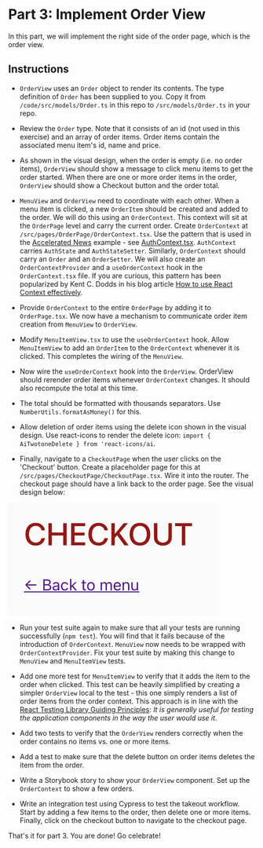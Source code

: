 # Part 3: Implement Order View

In this part, we will implement the right side of the order page, which is the
order view.

## Instructions

- `OrderView` uses an `Order` object to render its contents. The type definition
  of `Order` has been supplied to you. Copy it from `/code/src/models/Order.ts`
  in this repo to `/src/models/Order.ts` in your repo.

- Review the `Order` type. Note that it consists of an id (not used in this
  exercise) and an array of order items. Order items contain the associated menu
  item's id, name and price.

- As shown in the visual design, when the order is empty (i.e. no order items),
  `OrderView` should show a message to click menu items to get the order
  started. When there are one or more order items in the order, `OrderView`
  should show a Checkout button and the order total.

- `MenuView` and `OrderView` need to coordinate with each other. When a menu
  item is clicked, a new `OrderItem` should be created and added to the order.
  We will do this using an `OrderContext`. This context will sit at the
  `OrderPage` level and carry the current order. Create `OrderContext` at
  `/src/pages/OrderPage/OrderContext.tsx`. Use the pattern that is used in the
  [Accelerated News](https://github.com/PublicisSapient/accelerated-news)
  example - see
  [AuthContext.tsx](https://github.com/PublicisSapient/accelerated-news/blob/main/src/contexts/AuthContext/AuthContext.tsx).
  `AuthContext` carries `AuthState` and `AuthStateSetter`. Similarly,
  `OrderContext` should carry an `Order` and an `OrderSetter`. We will also
  create an `OrderContextProvider` and a `useOrderContext` hook in the
  `OrderContext.tsx` file. If you are curious, this pattern has been popularized
  by Kent C. Dodds in his blog article
  [How to use React Context effectively](https://kentcdodds.com/blog/how-to-use-react-context-effectively).

- Provide `OrderContext` to the entire `OrderPage` by adding it to
  `OrderPage.tsx`. We now have a mechanism to communicate order item creation
  from `MenuView` to `OrderView`.

- Modify `MenuItemView.tsx` to use the `useOrderContext` hook. Allow
  `MenuItemView` to add an `OrderItem` to the `OrderContext` whenever it is
  clicked. This completes the wiring of the `MenuView`.

- Now wire the `useOrderContext` hook into the `OrderView`. OrderView should
  rerender order items whenever `OrderContext` changes. It should also recompute
  the total at this time.

- The total should be formatted with thousands separators. Use
  `NumberUtils.formatAsMoney()` for this.

- Allow deletion of order items using the delete icon shown in the visual
  design. Use react-icons to render the delete icon:
  `import { AiTwotoneDelete } from 'react-icons/ai`.

- Finally, navigate to a `CheckoutPage` when the user clicks on the 'Checkout'
  button. Create a placeholder page for this at
  `/src/pages/CheckoutPage/CheckoutPage.tsx`. Wire it into the router. The
  checkout page should have a link back to the order page. See the visual design
  below:

![Checkout page](/assets/checkout-page.png)

- Run your test suite again to make sure that all your tests are running
  successfully (`npm test`). You will find that it fails because of the
  introduction of `OrderContext`. `MenuView` now needs to be wrapped with
  `OrderContextProvider`. Fix your test suite by making this change to
  `MenuView` and `MenuItemView` tests.

- Add one more test for `MenuItemView` to verify that it adds the item to the
  order when clicked. This test can be heavily simplified by creating a simpler
  `OrderView` local to the test - this one simply renders a list of order items
  from the order context. This approach is in line with the
  [React Testing Library Guiding Principles](https://testing-library.com/docs/guiding-principles/):
  _It is generally useful for testing the application components in the way the
  user would use it_.

- Add two tests to verify that the `OrderView` renders correctly when the order
  contains no items vs. one or more items.

- Add a test to make sure that the delete button on order items deletes the item
  from the order.

- Write a Storybook story to show your `OrderView` component. Set up the
  `OrderContext` to show a few orders.

- Write an integration test using Cypress to test the takeout workflow. Start by
  adding a few items to the order, then delete one or more items. Finally, click
  on the checkout button to navigate to the checkout page.

That's it for part 3. You are done! Go celebrate!
